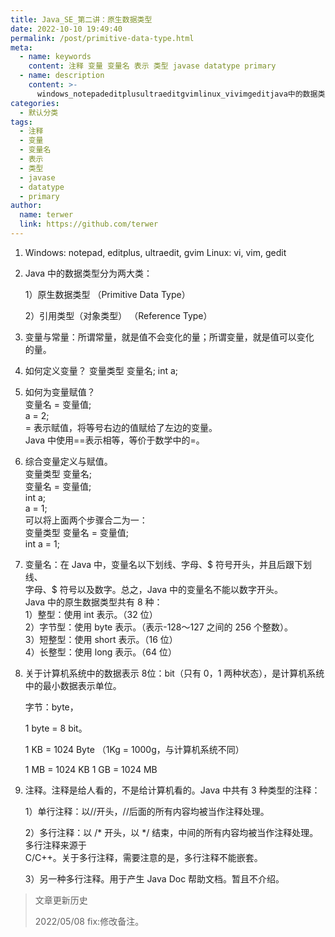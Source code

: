```yaml
---
title: Java_SE_第二讲：原生数据类型
date: 2022-10-10 19:49:40
permalink: /post/primitive-data-type.html
meta:
  - name: keywords
    content: 注释 变量 变量名 表示 类型 javase datatype primary
  - name: description
    content: >-
      windows_notepadeditplusultraeditgvimlinux_vivimgeditjava中的数据类型分为两大类_）原生数据类型（primitivedatatype））引用类型（对象类型）（referencetype）变量与常量_所谓常量就是值不会变化的量_所谓变量就是值可以变化的量。如何定义变量？变量类型变量名_inta_如何为变量赋值？变量名=变量值_a=_=表示赋值将等号右边的值赋给了左边的变量。java中使用==表示相等等价于数学中的=。综合变量定义与赋值。变量类型变量名_变
categories:
  - 默认分类
tags:
  - 注释
  - 变量
  - 变量名
  - 表示
  - 类型
  - javase
  - datatype
  - primary
author:
  name: terwer
  link: https://github.com/terwer
---
```



1. Windows: notepad, editplus, ultraedit, gvim   Linux: vi, vim, gedit
2. Java 中的数据类型分为两大类：

    1）原生数据类型 （Primitive Data Type）

    2）引用类型（对象类型） （Reference Type）
3. 变量与常量：所谓常量，就是值不会变化的量；所谓变量，就是值可以变化  
    的量。
4. 如何定义变量？   变量类型 变量名;   int a;
5. 如何为变量赋值？  
    变量名 = 变量值;  
    a = 2;  
    = 表示赋值，将等号右边的值赋给了左边的变量。  
    Java 中使用==表示相等，等价于数学中的=。
6. 综合变量定义与赋值。  
    变量类型 变量名;  
    变量名 = 变量值;  
    int a;  
    a = 1;  
    可以将上面两个步骤合二为一：  
    变量类型 变量名 = 变量值;  
    int a = 1;
7. 变量名：在 Java 中，变量名以下划线、字母、$ 符号开头，并且后跟下划线、  
    字母、$ 符号以及数字。总之，Java 中的变量名不能以数字开头。  
    Java 中的原生数据类型共有 8 种：  
    1）整型：使用 int 表示。（32 位）  
    2）字节型：使用 byte 表示。（表示-128～127 之间的 256 个整数）。  
    3）短整型：使用 short 表示。（16 位）  
    4）长整型：使用 long 表示。（64 位）
8. 关于计算机系统中的数据表示 8位：bit（只有 0，1 两种状态），是计算机系统中的最小数据表示单位。

    字节：byte， 

    1 byte = 8 bit。   

    1 KB = 1024 Byte （1Kg = 1000g，与计算机系统不同）   

    1 MB = 1024 KB   1 GB = 1024 MB
9. 注释。注释是给人看的，不是给计算机看的。Java 中共有 3 种类型的注释：   

    1）单行注释：以//开头，//后面的所有内容均被当作注释处理。  

    2）多行注释：以 /* 开头，以 */ 结束，中间的所有内容均被当作注释处理。多行注释来源于  
    C/C++。关于多行注释，需要注意的是，多行注释不能嵌套。   

    3）另一种多行注释。用于产生 Java Doc 帮助文档。暂且不介绍。

> 文章更新历史
>
> 2022/05/08 fix:修改备注。
